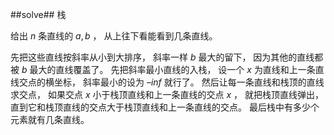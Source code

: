 ﻿##solve##
栈

给出 $n$ 条直线的 $a,b$ ， 从上往下看能看到几条直线。

先把这些直线按斜率从小到大排序， 斜率一样 $b$ 最大的留下， 因为其他的直线都被 $b$ 最大的直线覆盖了。 先把斜率最小直线的入栈， 设一个 $x$ 为直线和上一条直线交点的横坐标， 斜率最小的设为 $–inf$ 就行了。 然后让每一条直线和栈顶的直线求交点， 如果交点 $x$ 小于栈顶直线和上一条直线的交点 $x$ ， 就把栈顶直线弹出， 直到它和栈顶直线的交点大于栈顶直线和上一条直线的交点。 最后栈中有多少个元素就有几条直线。
